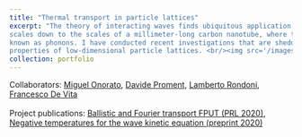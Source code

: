 ```yaml
---
title: "Thermal transport in particle lattices"
excerpt: "The theory of interacting waves finds ubiquitous application in nature, from the planetary
scales down to the scales of a millimeter-long carbon nanotube, where thermal conduction is due to interactions of reticular oscillations 
known as phonons. I have conducted recent investigations that are shedding new light on the anomalous thermal conduction
properties of low-dimensional particle lattices. <br/><img src='/images/image2c.PNG' style='width:900px;'>"
collection: portfolio
---
```

Collaborators: [Miguel Onorato](http://personalpages.to.infn.it/~onorato/Home.html), [Davide Proment](https://davideproment.github.io/research/), [Lamberto Rondoni](http://calvino.polito.it/~rondoni/), [Francesco De Vita](https://scholar.google.com/citations?hl=it&user=plb8t7EAAAAJ&view_op=list_works&sortby=pubdate)<br><br>
Project publications: [Ballistic and Fourier transport FPUT (PRL 2020)](/publications/2020-07-07-coexistence-ballistic-Fourier), [Negative temperatures for the wave kinetic equation (preprint 2020)](/publications/preprint1)
